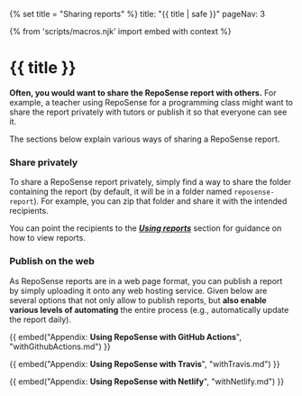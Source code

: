 {% set title = "Sharing reports" %}
<frontmatter>
  title: "{{ title | safe }}"
  pageNav: 3
</frontmatter>

{% from 'scripts/macros.njk' import embed with context %}

<h1 class="display-4"><md>{{ title }}</md></h1>

<div class="lead">

**Often, you would want to share the RepoSense report with others.** For example, a teacher using RepoSense for a programming class might want to share the report privately with tutors or publish it so that everyone can see it.
</div>

The sections below explain various ways of sharing a RepoSense report.

<!-- ------------------------------------------------------------------------------------------------------ -->

### Share privately

To share a RepoSense report privately, simply find a way to share the folder containing the report (by default, it will be in a folder named `reposense-report`). For example, you can zip that folder and share it with the intended recipients.

You can point the recipients to the [_**Using reports**_](usingReports.html) section for guidance on how to view reports.

<!-- ------------------------------------------------------------------------------------------------------ -->

### Publish on the web

As RepoSense reports are in a web page format, you can publish a report by simply uploading it onto any web hosting service. Given below are several options that not only allow to publish reports, but **also enable various levels of automating** the entire process (e.g., automatically update the report daily).

{{ embed("Appendix: **Using RepoSense with GitHub Actions**", "withGithubActions.md") }}

{{ embed("Appendix: **Using RepoSense with Travis**", "withTravis.md") }}

{{ embed("Appendix: **Using RepoSense with Netlify**", "withNetlify.md") }}


